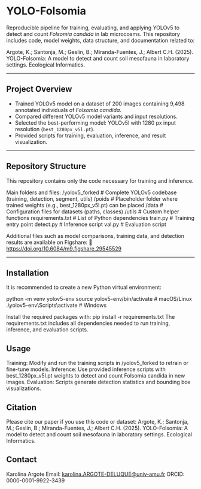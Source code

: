 # YOLO-Folsomia

Reproducible pipeline for training, evaluating, and applying YOLOv5 to detect and count *Folsomia candida* in lab microcosms. This repository includes code, model weights, data structure, and documentation related to:

Argote, K.; Santonja, M.; Geslin, B.; Miranda-Fuentes, J.; Albert C.H. (2025).
YOLO-Folsomia: A model to detect and count soil mesofauna in laboratory settings.
Ecological Informatics.

---

## Project Overview

- Trained YOLOv5 model on a dataset of 200 images containing 9,498 annotated individuals of *Folsomia candida*.
- Compared different YOLOv5 model variants and input resolutions.
- Selected the best-performing model: YOLOv5l with 1280 px input resolution (`best_1280px_v5l.pt`).
- Provided scripts for training, evaluation, inference, and result visualization.

---

## Repository Structure
 
This repository contains only the code necessary for training and inference.

Main folders and files:
/yolov5_forked       # Complete YOLOv5 codebase (training, detection, segment, utils)
/poids               # Placeholder folder where trained weights (e.g., best_1280px_v5l.pt) can be placed
/data                # Configuration files for datasets (paths, classes)
/utils               # Custom helper functions
requirements.txt     # List of Python dependencies
train.py             # Training entry point
detect.py            # Inference script
val.py               # Evaluation script

Additional files such as model comparisons, training data, and detection results are available on Figshare:
🔗 https://doi.org/10.6084/m9.figshare.29545529

---

## Installation

It is recommended to create a new Python virtual environment:

python -m venv yolov5-env
source yolov5-env/bin/activate  # macOS/Linux
.\yolov5-env\Scripts\activate   # Windows

Install the required packages with:
pip install -r requirements.txt
The requirements.txt includes all dependencies needed to run training, inference, and evaluation scripts.

##  Usage

Training: Modify and run the training scripts in /yolov5_forked to retrain or fine-tune models.
Inference: Use provided inference scripts with best_1280px_v5l.pt weights to detect and count Folsomia candida in new images.
Evaluation: Scripts generate detection statistics and bounding box visualizations.

## Citation

Please cite our paper if you use this code or dataset:
Argote, K.; Santonja, M.; Geslin, B.; Miranda-Fuentes, J.; Albert C.H. (2025).
YOLO-Folsomia: A model to detect and count soil mesofauna in laboratory settings.
Ecological Informatics.

## Contact
Karolina Argote
Email: karolina.ARGOTE-DELUQUE@univ-amu.fr
ORCID: 0000-0001-9922-3439
